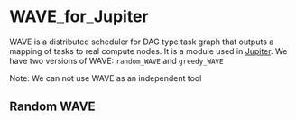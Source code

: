 # WAVE_for_Jupiter

WAVE is a distributed scheduler for DAG type
task graph that outputs a mapping of tasks to real compute nodes.
It is a module used in [Jupiter](https://github.com/ANRGUSC/Jupiter).
We have two versions of WAVE: `random_WAVE` and `greedy_WAVE`

Note: We can not use WAVE as an independent tool

## Random WAVE

